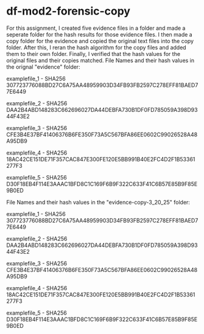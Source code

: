 # df-mod2-forensic-copy
For this assignment, I created five evidence files in a folder and made a seperate folder for the hash results for those evidence files. I then made a copy folder for the evidence and copied the original text files into the copy folder. After this, I reran the hash algorithm for the copy files and added them to their own folder. Finally, I verified that the hash values for the original files and their copies matched.
File Names and their hash values in the orignal "evidence" folder:

examplefile_1 - SHA256          307723776088BD27C6A75AA48959903D34FB93FB2597C278EFF81BAED77E6449

examplefile_2 - SHA256          DAA2B4ABD148283C662696027DA44DEBFA730B1DF0FD785059A398D9344F43E2

examplefile_3 - SHA256          CFE3B4E37BF41406376B6FE350F73A5C567BFA86EE0602C99026528A48A95DB9

examplefile_4 - SHA256          18AC42CE151DE71F357CAC847E300FE120E5BB991B40E2FC4D2F1B53361277F3

examplefile_5 - SHA256          D30F18EB4F114E3AAAC1BFD8C1C169F6B9F322C633F41C6B57E85B9F85E9B0ED

File Names and their hash values in the "evidence-copy-3_20_25" folder:

examplefile_1 - SHA256          307723776088BD27C6A75AA48959903D34FB93FB2597C278EFF81BAED77E6449

examplefile_2 - SHA256          DAA2B4ABD148283C662696027DA44DEBFA730B1DF0FD785059A398D9344F43E2

examplefile_3 - SHA256          CFE3B4E37BF41406376B6FE350F73A5C567BFA86EE0602C99026528A48A95DB9

examplefile_4 - SHA256          18AC42CE151DE71F357CAC847E300FE120E5BB991B40E2FC4D2F1B53361277F3

examplefile_5 - SHA256          D30F18EB4F114E3AAAC1BFD8C1C169F6B9F322C633F41C6B57E85B9F85E9B0ED
